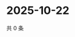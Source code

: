 # 2025-10-22

共 0 条

<!-- BEGIN ZHIHUVIDEO -->
<!-- 最后更新时间 Wed Oct 22 2025 20:23:17 GMT+0800 (China Standard Time) -->

<!-- END ZHIHUVIDEO -->
